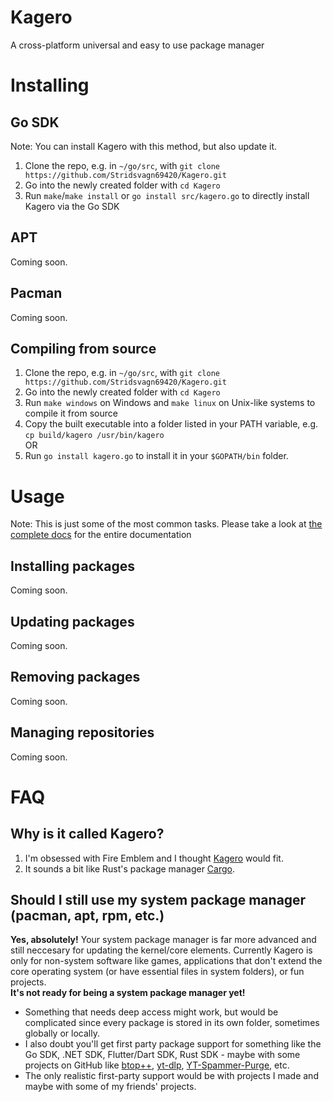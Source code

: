 # Kagero
A cross-platform universal and easy to use package manager

# Installing
## Go SDK
Note: You can install Kagero with this method, but also update it.
1. Clone the repo, e.g. in `~/go/src`, with `git clone https://github.com/Stridsvagn69420/Kagero.git`
2. Go into the newly created folder with `cd Kagero`
3. Run `make`/`make install` or `go install src/kagero.go` to directly install Kagero via the Go SDK

## APT
Coming soon.

## Pacman
Coming soon.

## Compiling from source
1. Clone the repo, e.g. in `~/go/src`, with `git clone https://github.com/Stridsvagn69420/Kagero.git`
2. Go into the newly created folder with `cd Kagero`
3. Run `make windows` on Windows and `make linux` on Unix-like systems to compile it from source
4. Copy the built executable into a folder listed in your PATH variable, e.g. `cp build/kagero /usr/bin/kagero`  
OR  
4. Run `go install kagero.go` to install it in your `$GOPATH/bin` folder.

# Usage
Note: This is just some of the most common tasks. Please take a look at [the complete docs](/docs/README.md) for the entire documentation
## Installing packages
Coming soon.

## Updating packages
Coming soon.

## Removing packages
Coming soon.

## Managing repositories
Coming soon.

# FAQ
## Why is it called Kagero?
1. I'm obsessed with Fire Emblem and I thought [Kagero](https://fireemblem.fandom.com/wiki/Kagero) would fit.
2. It sounds a bit like Rust's package manager [Cargo](https://crates.io/).

## Should I still use my system package manager (pacman, apt, rpm, etc.)
**Yes, absolutely!** Your system package manager is far more advanced and still neccesary for updating the kernel/core elements. Currently Kagero is only for non-system software like games, applications that don't extend the core operating system (or have essential files in system folders), or fun projects.  
**It's not ready for being a system package manager yet!**
* Something that needs deep access might work, but would be complicated since every package is stored in its own folder, sometimes globally or locally.  
* I also doubt you'll get first party package support for something like the Go SDK, .NET SDK, Flutter/Dart SDK, Rust SDK - maybe with some projects on GitHub like [btop++](https://github.com/aristocratos/btop), [yt-dlp](https://github.com/yt-dlp/yt-dlp), [YT-Spammer-Purge](https://github.com/ThioJoe/YT-Spammer-Purge), etc.  
* The only realistic first-party support would be with projects I made and maybe with some of my friends' projects.
